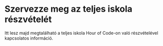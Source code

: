 

# Szervezze meg az teljes iskola részvételét

Itt lesz majd megtalálható a teljes iskola Hour of Code-on való részvételével kapcsolatos információ.